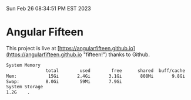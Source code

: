Sun Feb 26 08:34:51 PM EST 2023

# Angular Fifteen


This project is live at [https://angularfifteen.github.io](https://angularfifteen.github.io "fifteen!") thanks to Github.

```bash
System Memory
               total        used        free      shared  buff/cache   available
Mem:            15Gi       2.4Gi       3.1Gi       808Mi       9.8Gi        11Gi
Swap:          8.0Gi        59Mi       7.9Gi
System Storage
1.2G	.
